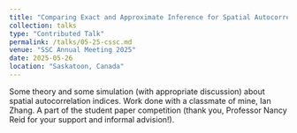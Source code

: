 ```yaml
---
title: "Comparing Exact and Approximate Inference for Spatial Autocorrelation Tests: A Power Analysis"
collection: talks
type: "Contributed Talk"
permalink: /talks/05-25-cssc.md
venue: "SSC Annual Meeting 2025"
date: 2025-05-26
location: "Saskatoon, Canada"
---
```


Some theory and some simulation (with appropriate discussion) about spatial autocorrelation indices. Work done with a classmate of mine, Ian Zhang. A part of the student paper competition (thank you, Professor Nancy Reid for your support and informal advision!).